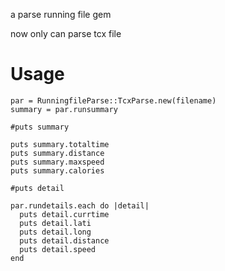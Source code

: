 a parse running file gem

now only can parse tcx file

# Usage #

```
par = RunningfileParse::TcxParse.new(filename)
summary = par.runsummary

#puts summary

puts summary.totaltime
puts summary.distance
puts summary.maxspeed
puts summary.calories

#puts detail

par.rundetails.each do |detail|
  puts detail.currtime
  puts detail.lati
  puts detail.long
  puts detail.distance
  puts detail.speed
end

```   
